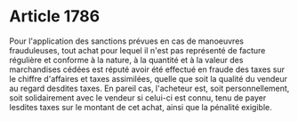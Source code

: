 # Article 1786

Pour l'application des sanctions prévues en cas de manoeuvres frauduleuses, tout achat pour lequel il n'est pas représenté de
facture régulière et conforme à la nature, à la quantité et à la valeur des marchandises cédées est réputé avoir été effectué
en fraude des taxes sur le chiffre d'affaires et taxes assimilées, quelle que soit la qualité du vendeur au regard desdites
taxes. En pareil cas, l'acheteur est, soit personnellement, soit solidairement avec le vendeur si celui-ci est connu, tenu de
payer lesdites taxes sur le montant de cet achat, ainsi que la pénalité exigible.

